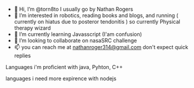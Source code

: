 - 👋 Hi, I’m @torn8to I usually go by Nathan Rogers
- 👀 I’m interested in robotics, reading books and blogs, and running ( currently on hiatus due to posteror tendonitis ) so currently  Physical therapy wizard
- 🌱 I’m currently learning Javasscript (I'am confusion)
- 💞️ I’m looking to collaborate on nasaSRC challenge
- 📫 you can reach me at nathanroger314@gmail.com don't expect quick replies 

Languages i'm proficient with java, Pyhton, C++

languages i need more expirence with nodejs


<!---
torn8to/torn8to is a ✨ special ✨ repository because its `README.md` (this file) appears on your GitHub profile.
You can click the Preview link to take a look at your changes.
--->
